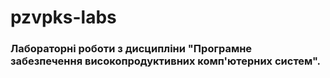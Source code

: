 # pzvpks-labs

### Лабораторні роботи з дисципліни "Програмне забезпечення високопродуктивних комп'ютерних систем".
